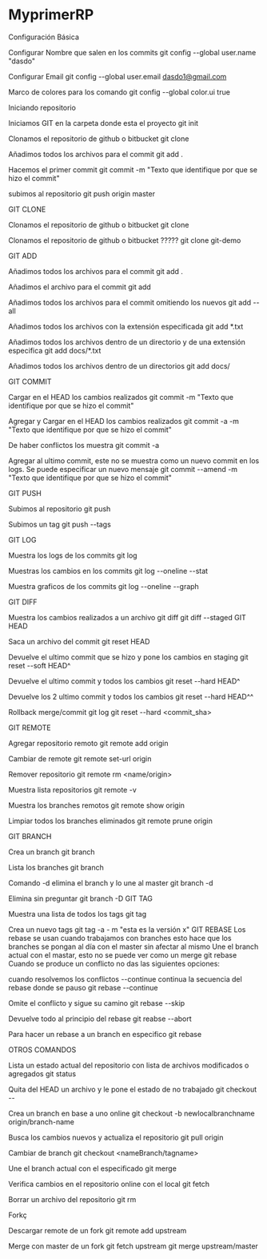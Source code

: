 # MyprimerRP 

Configuración Básica

Configurar Nombre que salen en los commits
 git config --global user.name "dasdo"
 
Configurar Email
  git config --global user.email dasdo1@gmail.com
  
Marco de colores para los comando
	git config --global color.ui true
  
Iniciando repositorio

Iniciamos GIT en la carpeta donde esta el proyecto
git init

Clonamos el repositorio de github o bitbucket
	git clone <url>
  
Añadimos todos los archivos para el commit
	git add .
  
Hacemos el primer commit
  git commit -m "Texto que identifique por que se hizo el commit"
  
subimos al repositorio
git push origin master
  
GIT CLONE
  
Clonamos el repositorio de github o bitbucket
git clone <url>
  
Clonamos el repositorio de github o bitbucket ?????
git clone <url> git-demo
  
GIT ADD
  
Añadimos todos los archivos para el commit
git add .
  
Añadimos el archivo para el commit
git add <archivo>
  
Añadimos todos los archivos para el commit omitiendo los nuevos
git add --all 
  
Añadimos todos los archivos con la extensión especificada
git add *.txt
  
Añadimos todos los archivos dentro de un directorio y de una extensión especifica
git add docs/*.txt
  
Añadimos todos los archivos dentro de un directorios
git add docs/
  
GIT COMMIT
  
Cargar en el HEAD los cambios realizados
git commit -m "Texto que identifique por que se hizo el commit"
  
Agregar y Cargar en el HEAD los cambios realizados
git commit -a -m "Texto que identifique por que se hizo el commit"
  
De haber conflictos los muestra
git commit -a 
  
Agregar al ultimo commit, este no se muestra como un nuevo commit en los logs. Se puede especificar un nuevo mensaje
git commit --amend -m "Texto que identifique por que se hizo el commit"
  
GIT PUSH
  
Subimos al repositorio
git push <origien> <branch>
  
Subimos un tag
git push --tags
  
GIT LOG
  
Muestra los logs de los commits
git log
  
Muestras los cambios en los commits
git log --oneline --stat
  
Muestra graficos de los commits
git log --oneline --graph
  
GIT DIFF
  
Muestra los cambios realizados a un archivo
git diff
git diff --staged
GIT HEAD
  
Saca un archivo del commit
git reset HEAD <archivo>
  
Devuelve el ultimo commit que se hizo y pone los cambios en staging
git reset --soft HEAD^
  
Devuelve el ultimo commit y todos los cambios
git reset --hard HEAD^
  
Devuelve los 2 ultimo commit y todos los cambios
git reset --hard HEAD^^
  
Rollback merge/commit
git log
git reset --hard <commit_sha>
  
GIT REMOTE
  
Agregar repositorio remoto
git remote add origin <url>
  
Cambiar de remote
git remote set-url origin <url>
  
Remover repositorio
git remote rm <name/origin>
  
Muestra lista repositorios
git remote -v
  
Muestra los branches remotos
git remote show origin
  
Limpiar todos los branches eliminados
git remote prune origin 
  
GIT BRANCH
  
Crea un branch
git branch <nameBranch>
  
Lista los branches
git branch
  
Comando -d elimina el branch y lo une al master
git branch -d <nameBranch>
  
Elimina sin preguntar
git branch -D <nameBranch>
GIT TAG
  
Muestra una lista de todos los tags
git tag
  
Crea un nuevo tags
git tag -a <verison> - m "esta es la versión x"
GIT REBASE
  Los rebase se usan cuando trabajamos con branches esto hace que los branches se pongan al día con el master sin afectar al mismo
Une el branch actual con el mastar, esto no se puede ver como un merge
	git rebase
Cuando se produce un conflicto no das las siguientes opciones:
  
cuando resolvemos los conflictos --continue continua la secuencia del rebase donde se pauso
	git rebase --continue 
  
Omite el conflicto y sigue su camino
	git rebase --skip
  
Devuelve todo al principio del rebase
git reabse --abort
  
Para hacer un rebase a un branch en especifico
git rebase <nameBranch>
  
OTROS COMANDOS
  
Lista un estado actual del repositorio con lista de archivos modificados o agregados
git status
  
Quita del HEAD un archivo y le pone el estado de no trabajado
git checkout -- <file>
  
Crea un branch en base a uno online
git checkout -b newlocalbranchname origin/branch-name
  
Busca los cambios nuevos y actualiza el repositorio
git pull origin <nameBranch>
  
Cambiar de branch
git checkout <nameBranch/tagname>
  
Une el branch actual con el especificado
git merge <nameBranch>
  
Verifica cambios en el repositorio online con el local
git fetch
  
Borrar un archivo del repositorio
git rm <archivo> 
  
Forkç
  
Descargar remote de un fork
git remote add upstream <url>
  
  Merge con master de un fork
git fetch upstream
git merge upstream/master
